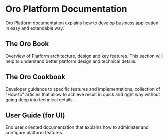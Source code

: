 # Oro Platform Documentation

Oro Platform documentation explains how to develop business application in easy and extendable way.

## The Oro Book

Overview of Platform architecture, design and key features.
This section will help to understand better platform design and technical details.

## The Oro Cookbook

Developer guidance to specific features and implementations, collection of "How to" articles that allow
to achieve result in quick and right way without going deep into technical details.

## User Guide (for UI)

End user oriented documentation that explains how to administer and configure platform features.

